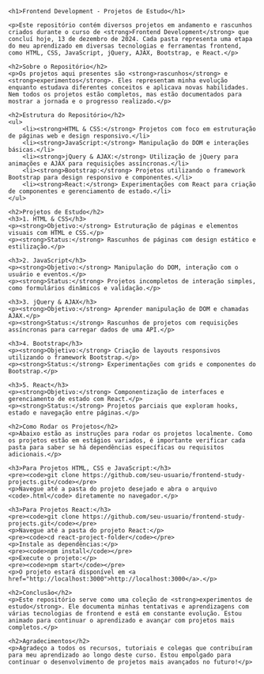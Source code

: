 
    <h1>Frontend Development - Projetos de Estudo</h1>

    <p>Este repositório contém diversos projetos em andamento e rascunhos criados durante o curso de <strong>Frontend Development</strong> que concluí hoje, 13 de dezembro de 2024. Cada pasta representa uma etapa do meu aprendizado em diversas tecnologias e ferramentas frontend, como HTML, CSS, JavaScript, jQuery, AJAX, Bootstrap, e React.</p>

    <h2>Sobre o Repositório</h2>
    <p>Os projetos aqui presentes são <strong>rascunhos</strong> e <strong>experimentos</strong>. Eles representam minha evolução enquanto estudava diferentes conceitos e aplicava novas habilidades. Nem todos os projetos estão completos, mas estão documentados para mostrar a jornada e o progresso realizado.</p>

    <h2>Estrutura do Repositório</h2>
    <ul>
        <li><strong>HTML & CSS:</strong> Projetos com foco em estruturação de páginas web e design responsivo.</li>
        <li><strong>JavaScript:</strong> Manipulação do DOM e interações básicas.</li>
        <li><strong>jQuery & AJAX:</strong> Utilização de jQuery para animações e AJAX para requisições assíncronas.</li>
        <li><strong>Bootstrap:</strong> Projetos utilizando o framework Bootstrap para design responsivo e componentes.</li>
        <li><strong>React:</strong> Experimentações com React para criação de componentes e gerenciamento de estado.</li>
    </ul>

    <h2>Projetos de Estudo</h2>
    <h3>1. HTML & CSS</h3>
    <p><strong>Objetivo:</strong> Estruturação de páginas e elementos visuais com HTML e CSS.</p>
    <p><strong>Status:</strong> Rascunhos de páginas com design estático e estilização.</p>

    <h3>2. JavaScript</h3>
    <p><strong>Objetivo:</strong> Manipulação do DOM, interação com o usuário e eventos.</p>
    <p><strong>Status:</strong> Projetos incompletos de interação simples, como formulários dinâmicos e validação.</p>

    <h3>3. jQuery & AJAX</h3>
    <p><strong>Objetivo:</strong> Aprender manipulação de DOM e chamadas AJAX.</p>
    <p><strong>Status:</strong> Rascunhos de projetos com requisições assíncronas para carregar dados de uma API.</p>

    <h3>4. Bootstrap</h3>
    <p><strong>Objetivo:</strong> Criação de layouts responsivos utilizando o framework Bootstrap.</p>
    <p><strong>Status:</strong> Experimentações com grids e componentes do Bootstrap.</p>

    <h3>5. React</h3>
    <p><strong>Objetivo:</strong> Componentização de interfaces e gerenciamento de estado com React.</p>
    <p><strong>Status:</strong> Projetos parciais que exploram hooks, estado e navegação entre páginas.</p>

    <h2>Como Rodar os Projetos</h2>
    <p>Abaixo estão as instruções para rodar os projetos localmente. Como os projetos estão em estágios variados, é importante verificar cada pasta para saber se há dependências específicas ou requisitos adicionais.</p>

    <h3>Para Projetos HTML, CSS e JavaScript:</h3>
    <pre><code>git clone https://github.com/seu-usuario/frontend-study-projects.git</code></pre>
    <p>Navegue até a pasta do projeto desejado e abra o arquivo <code>.html</code> diretamente no navegador.</p>

    <h3>Para Projetos React:</h3>
    <pre><code>git clone https://github.com/seu-usuario/frontend-study-projects.git</code></pre>
    <p>Navegue até a pasta do projeto React:</p>
    <pre><code>cd react-project-folder</code></pre>
    <p>Instale as dependências:</p>
    <pre><code>npm install</code></pre>
    <p>Execute o projeto:</p>
    <pre><code>npm start</code></pre>
    <p>O projeto estará disponível em <a href="http://localhost:3000">http://localhost:3000</a>.</p>

    <h2>Conclusão</h2>
    <p>Este repositório serve como uma coleção de <strong>experimentos de estudo</strong>. Ele documenta minhas tentativas e aprendizagens com várias tecnologias de frontend e está em constante evolução. Estou animado para continuar o aprendizado e avançar com projetos mais completos.</p>

    <h2>Agradecimentos</h2>
    <p>Agradeço a todos os recursos, tutoriais e colegas que contribuíram para meu aprendizado ao longo deste curso. Estou empolgado para continuar o desenvolvimento de projetos mais avançados no futuro!</p>
